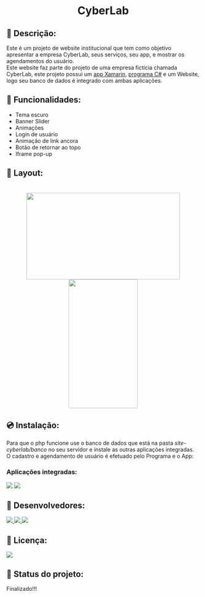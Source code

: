 <h1 align="center">CyberLab</h1> 


## :page_with_curl: Descrição:
<p align="center">

Este é um projeto de website institucional que tem como objetivo apresentar a empresa CyberLab, seus serviços, seu app, e mostrar os agendamentos do usuário.<br>
Este website faz parte do projeto de uma empresa fictícia chamada CyberLab, este projeto possui um [app Xamarin](#app), [programa C#](#programa) e um Website, logo seu banco de dados é integrado com ambas aplicações.
</p>


## :wrench: Funcionalidades:
* Tema escuro
* Banner Slider
* Animações
* Login de usuário
* Animação de link ancora
* Botão de retornar ao topo
* Iframe pop-up


## :triangular_ruler: Layout:

<h1 align="center">
<img width="400px" height="226px" src="github/layoutwhite2.png"/>
<img width="180px" height="336px" src="github/layoutblack.png"/>
</h1>


## :cd: Instalação: <a id="programa"></a> <a id="app"></a>
Para que o php funcione use o banco de dados que está na pasta <i>site-cyberlab/banco</i> no seu servidor e instale as outras aplicações integradas.<br>
O cadastro e agendamento de usuário é efetuado pelo Programa e o App:


### Aplicações integradas: <br>
<a href="https://github.com/HenriqueSSP/program-cyberlab"><img src="https://img.shields.io/badge/C%20Sharp-3a067a?style=flat&logo=c-sharp"></a>
<a href="https://github.com/HenriqueSSP/app-cyberlab"><img src="https://img.shields.io/badge/Xamarin-0b0840?style=flat&logo=xamarin&logoColor=white"></a> 


## :boy: Desenvolvedores: 
<p>
<a href="https://github.com/HenriqueSSP"> <img src="https://img.shields.io/badge/-HenriqueSSP-lightgrey"> </a>
<a href="https://github.com/Lincon8514"> <img src="https://img.shields.io/badge/-Lincon8514-lightgrey"> </a>
<a href="https://github.com/robertrjb"> <img src="https://img.shields.io/badge/-robertrjb-lightgrey"> </a>
</p>


## :scroll: Licença:
<p>
<a href="https://github.com/HenriqueSSP/site-cyberlab/blob/master/LICENSE.md">
	<img src="https://img.shields.io/badge/license-MIT-brightgreen"> 
</a>
</p>


## :pencil: Status do projeto:
Finalizado!!!
